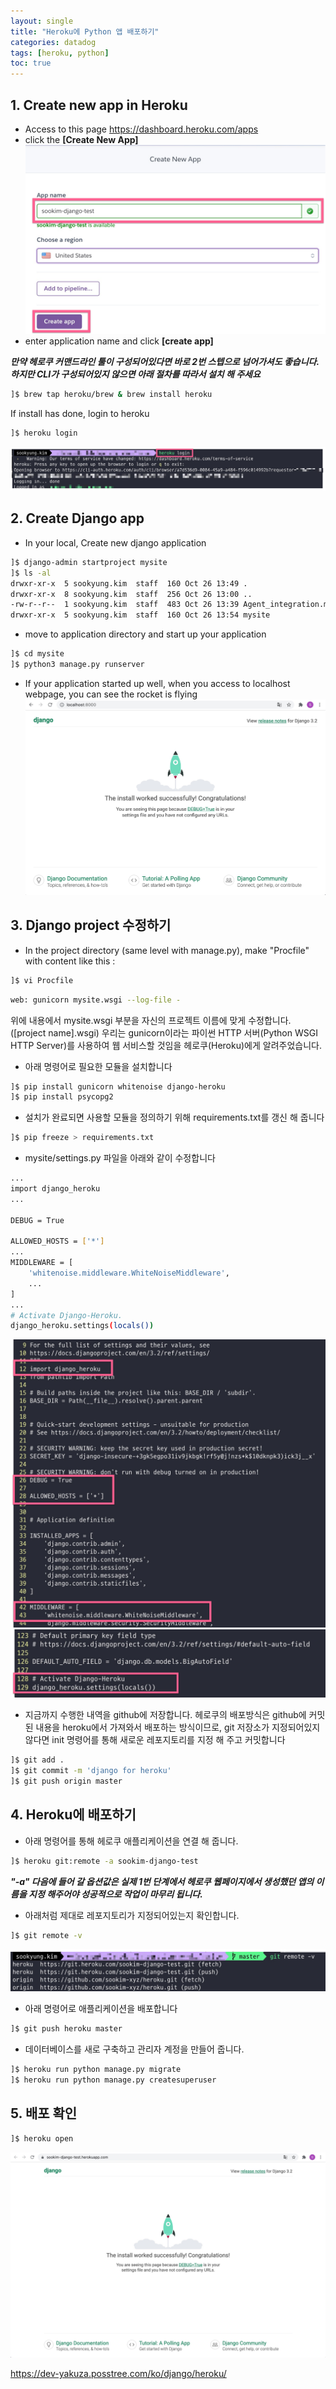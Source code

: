 ```yaml
---
layout: single
title: "Heroku에 Python 앱 배포하기"
categories: datadog
tags: [heroku, python]
toc: true
---
```


## 1. Create new app in Heroku

- Access to this page https://dashboard.heroku.com/apps
- click the **[Create New App]**
  ![image](/screenshots/In-heroku-pic1.jpg)
- enter application name and click **[create app]**

**_만약 헤로쿠 커맨드라인 툴이 구성되어있다면 바로 2번 스텝으로 넘어가셔도 좋습니다. 하지만 CLI가 구성되어있지 않으면 아래 절차를 따라서 설치 해 주세요_**

```bash
]$ brew tap heroku/brew & brew install heroku
```

If install has done, login to heroku

```bash
]$ heroku login
```

![image](/screenshots/In-heroku-pic2.jpg)

## 2. Create Django app

- In your local, Create new django application

```bash
]$ django-admin startproject mysite
]$ ls -al
drwxr-xr-x  5 sookyung.kim  staff  160 Oct 26 13:49 .
drwxr-xr-x  8 sookyung.kim  staff  256 Oct 26 13:00 ..
-rw-r--r--  1 sookyung.kim  staff  483 Oct 26 13:39 Agent_integration.md
drwxr-xr-x  5 sookyung.kim  staff  160 Oct 26 13:54 mysite
```

- move to application directory and start up your application

```bash
]$ cd mysite
]$ python3 manage.py runserver
```

- If your application started up well, when you access to localhost webpage, you can see the rocket is flying
  ![image](/screenshots/In-heroku-pic3.jpg)

## 3. Django project 수정하기

- In the project directory (same level with manage.py), make "Procfile" with content like this :

```bash
]$ vi Procfile
```

```bash
web: gunicorn mysite.wsgi --log-file -
```

위에 내용에서 mysite.wsgi 부분을 자신의 프로젝트 이름에 맞게 수정합니다.([project name].wsgi) 우리는 gunicorn이라는 파이썬 HTTP 서버(Python WSGI HTTP Server)를 사용하여 웹 서비스할 것임을 헤로쿠(Heroku)에게 알려주었습니다.

- 아래 명령어로 필요한 모듈을 설치합니다

```bash
]$ pip install gunicorn whitenoise django-heroku
]$ pip install psycopg2
```

- 설치가 완료되면 사용할 모듈을 정의하기 위해 requirements.txt를 갱신 해 줍니다

```bash
]$ pip freeze > requirements.txt
```

- mysite/settings.py 파일을 아래와 같이 수정합니다

```bash
...
import django_heroku
...

DEBUG = True

ALLOWED_HOSTS = ['*']
...
MIDDLEWARE = [
    'whitenoise.middleware.WhiteNoiseMiddleware',
    ...
]
...
# Activate Django-Heroku.
django_heroku.settings(locals())
```

![image4](/screenshots/In-heroku-pic4.jpg)
![image5](/screenshots/In-heroku-pic5.jpg)

- 지금까지 수행한 내역을 github에 저장합니다.
  헤로쿠의 배포방식은 github에 커밋된 내용을 heroku에서 가져와서 배포하는 방식이므로, git 저장소가 지정되어있지 않다면 init 명령어를 통해 새로운 레포지토리를 지정 해 주고 커밋합니다

```bash
]$ git add .
]$ git commit -m 'django for heroku'
]$ git push origin master
```

## 4. Heroku에 배포하기

- 아래 명령어를 통해 헤로쿠 애플리케이션을 연결 해 줍니다.

```bash
]$ heroku git:remote -a sookim-django-test
```

**_"-a" 다음에 들어 갈 옵션값은 실제 1번 단계에서 헤로쿠 웹페이지에서 생성했던 앱의 이름을 지정 해주어야 성공적으로 작업이 마무리 됩니다._**

- 아래처럼 제대로 레포지토리가 지정되어있는지 확인합니다.

```bash
]$ git remote -v
```

![image6](/screenshots/In-heroku-pic6.jpg)

- 아래 명령어로 애플리케이션을 배포합니다

```bash
]$ git push heroku master
```

- 데이터베이스를 새로 구축하고 관리자 계정을 만들어 줍니다.

```bash
]$ heroku run python manage.py migrate
]$ heroku run python manage.py createsuperuser
```

## 5. 배포 확인

```bash
]$ heroku open
```

![image7](/screenshots/In-heroku-pic7.jpg)

https://dev-yakuza.posstree.com/ko/django/heroku/

